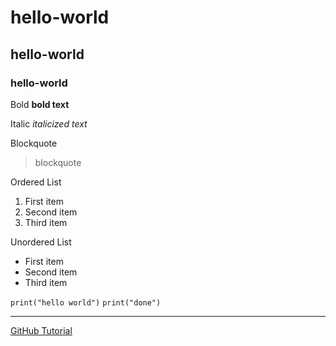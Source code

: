 # hello-world
## hello-world
### hello-world

Bold **bold text**

Italic	*italicized text*

Blockquote
> blockquote

Ordered List
1. First item
2. Second item
3. Third item

Unordered List
- First item
- Second item
- Third item

`print("hello world")`
`print("done")`

---

[GitHub Tutorial](https://docs.github.com/en/get-started/quickstart/hello-world)
